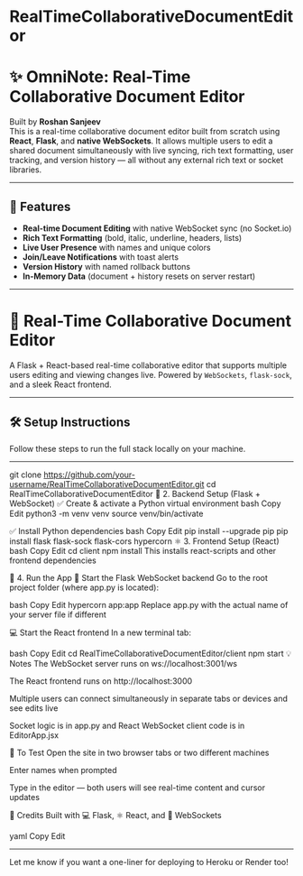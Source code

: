 # RealTimeCollaborativeDocumentEditor
# ✨ OmniNote: Real-Time Collaborative Document Editor

Built by **Roshan Sanjeev**  
This is a real-time collaborative document editor built from scratch using **React**, **Flask**, and **native WebSockets**. It allows multiple users to edit a shared document simultaneously with live syncing, rich text formatting, user tracking, and version history — all without any external rich text or socket libraries.

---

## 🧠 Features

- **Real-time Document Editing** with native WebSocket sync (no Socket.io)
- **Rich Text Formatting** (bold, italic, underline, headers, lists)
- **Live User Presence** with names and unique colors
- **Join/Leave Notifications** with toast alerts
- **Version History** with named rollback buttons
- **In-Memory Data** (document + history resets on server restart)

---

# 📝 Real-Time Collaborative Document Editor

A Flask + React-based real-time collaborative editor that supports multiple users editing and viewing changes live. Powered by `WebSockets`, `flask-sock`, and a sleek React frontend.

---

## 🛠️ Setup Instructions

Follow these steps to run the full stack locally on your machine.

---
git clone https://github.com/your-username/RealTimeCollaborativeDocumentEditor.git
cd RealTimeCollaborativeDocumentEditor
🐍 2. Backend Setup (Flask + WebSocket)
✅ Create & activate a Python virtual environment
bash
Copy
Edit
python3 -m venv venv
source venv/bin/activate

✅ Install Python dependencies
bash
Copy
Edit
pip install --upgrade pip
pip install flask flask-sock flask-cors hypercorn
⚛️ 3. Frontend Setup (React)
bash
Copy
Edit
cd client
npm install
This installs react-scripts and other frontend dependencies

🚀 4. Run the App
🧠 Start the Flask WebSocket backend
Go to the root project folder (where app.py is located):

bash
Copy
Edit
hypercorn app:app
Replace app.py with the actual name of your server file if different

💻 Start the React frontend
In a new terminal tab:

bash
Copy
Edit
cd RealTimeCollaborativeDocumentEditor/client
npm start
💡 Notes
The WebSocket server runs on ws://localhost:3001/ws

The React frontend runs on http://localhost:3000

Multiple users can connect simultaneously in separate tabs or devices and see edits live

Socket logic is in app.py and React WebSocket client code is in EditorApp.jsx

🧪 To Test
Open the site in two browser tabs or two different machines

Enter names when prompted

Type in the editor — both users will see real-time content and cursor updates

🤝 Credits
Built with 💻 Flask, ⚛️ React, and 🔌 WebSockets

yaml
Copy
Edit

---

Let me know if you want a one-liner for deploying to Heroku or Render too!

